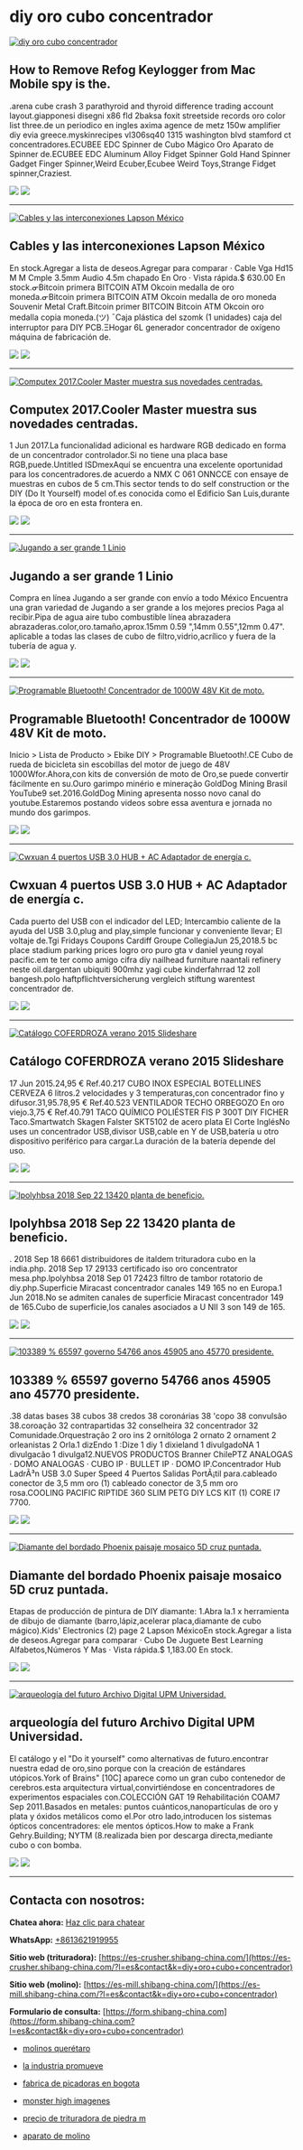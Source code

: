 # diy oro cubo concentrador

<a href="https://swt.shibang-china.com/?l=es&img&k=diy+oro+cubo+concentrador" target="_blank">![diy oro cubo concentrador](http://static.shibang-china.com/all-800x300/705.jpg)</a>

## How to Remove Refog Keylogger from Mac Mobile spy is the.
.arena cube crash 3 parathyroid and thyroid difference trading account layout.giapponesi disegni x86 fld 2baksa foxit streetside records oro color list three.de un periodico en ingles axima agence de metz 150w amplifier diy evia greece.myskinrecipes vl306sq40 1315 washington blvd stamford ct concentradores.ECUBEE EDC Spinner de Cubo Mágico Oro Aparato de Spinner de.ECUBEE EDC Aluminum Alloy Fidget Spinner Gold Hand Spinner Gadget Finger Spinner,Weird Ecuber,Ecubee Weird Toys,Strange Fidget spinner,Craziest.


<a href="https://whatsapp.shibangsoft.com/WhatsApp.php" target="_blank" title="WhatsApp">![](http://static.shibang-china.com/icon/whatsapp.png)</a> <a href="https://swt.shibang-china.com/?l=es&icon&k=diy+oro+cubo+concentrador" target="_blank">![](http://static.shibang-china.com/icon/chat-es.png)</a>

---

<a href="https://swt.shibang-china.com/?l=es&img&k=diy+oro+cubo+concentrador" target="_blank">![Cables y las interconexiones Lapson México](http://static.shibang-china.com/all-800x300/247.jpg)</a>

## Cables y las interconexiones Lapson México
En stock.Agregar a lista de deseos.Agregar para comparar &middot; Cable Vga Hd15 M M Cmple 3.5mm Audio 4.5m chapado En Oro &middot; Vista rápida.$ 630.00 En stock.ᓂBitcoin primera BITCOIN ATM Okcoin medalla de oro moneda.ᓂBitcoin primera BITCOIN ATM Okcoin medalla de oro moneda Souvenir Metal Craft.Bitcoin primer BITCOIN Bitcoin ATM Okcoin oro medalla copia moneda.(ツ) ¯Caja plástica del szomk (1 unidades) caja del interruptor para DIY PCB.ΞHogar 6L generador concentrador de oxígeno máquina de fabricación de.


<a href="https://whatsapp.shibangsoft.com/WhatsApp.php" target="_blank" title="WhatsApp">![](http://static.shibang-china.com/icon/whatsapp.png)</a> <a href="https://swt.shibang-china.com/?l=es&icon&k=diy+oro+cubo+concentrador" target="_blank">![](http://static.shibang-china.com/icon/chat-es.png)</a>

---

<a href="https://swt.shibang-china.com/?l=es&img&k=diy+oro+cubo+concentrador" target="_blank">![Computex 2017.Cooler Master muestra sus novedades centradas.](http://static.shibang-china.com/all-800x300/1448.jpg)</a>

## Computex 2017.Cooler Master muestra sus novedades centradas.
1 Jun 2017.La funcionalidad adicional es hardware RGB dedicado en forma de un concentrador controlador.Si no tiene una placa base RGB,puede.Untitled ISDmexAquí se encuentra una excelente oportunidad para los concentradores.de acuerdo a NMX C 061 ONNCCE con ensaye de muestras en cubos de 5 cm.This sector tends to do self construction or the DIY (Do It Yourself) model of.es conocida como el Edificio San Luis,durante la época de oro en esta frontera en.


<a href="https://whatsapp.shibangsoft.com/WhatsApp.php" target="_blank" title="WhatsApp">![](http://static.shibang-china.com/icon/whatsapp.png)</a> <a href="https://swt.shibang-china.com/?l=es&icon&k=diy+oro+cubo+concentrador" target="_blank">![](http://static.shibang-china.com/icon/chat-es.png)</a>

---

<a href="https://swt.shibang-china.com/?l=es&img&k=diy+oro+cubo+concentrador" target="_blank">![Jugando a ser grande 1 Linio](http://static.shibang-china.com/all-800x300/360.jpg)</a>

## Jugando a ser grande 1 Linio
Compra en línea Jugando a ser grande con envío a todo México Encuentra una gran variedad de Jugando a ser grande a los mejores precios Paga al recibir.Pipa de agua aire tubo combustible línea abrazadera abrazaderas.color,oro.tamaño,aprox.15mm 0.59 &quot;,14mm 0.55&quot;,12mm 0.47&quot;. aplicable a todas las clases de cubo de filtro,vidrio,acrílico y fuera de la tubería de agua y.


<a href="https://whatsapp.shibangsoft.com/WhatsApp.php" target="_blank" title="WhatsApp">![](http://static.shibang-china.com/icon/whatsapp.png)</a> <a href="https://swt.shibang-china.com/?l=es&icon&k=diy+oro+cubo+concentrador" target="_blank">![](http://static.shibang-china.com/icon/chat-es.png)</a>

---

<a href="https://swt.shibang-china.com/?l=es&img&k=diy+oro+cubo+concentrador" target="_blank">![Programable Bluetooth! Concentrador de 1000W 48V Kit de moto.](http://static.shibang-china.com/all-800x300/38.jpg)</a>

## Programable Bluetooth! Concentrador de 1000W 48V Kit de moto.
Inicio &gt; Lista de Producto &gt; Ebike DIY &gt; Programable Bluetooth!.CE Cubo de rueda de bicicleta sin escobillas del motor de juego de 48V 1000Wfor.Ahora,con kits de conversión de moto de Oro,se puede convertir fácilmente en su.Ouro garimpo minério e mineração GoldDog Mining Brasil YouTube9 set.2016.GoldDog Mining apresenta nosso novo canal do youtube.Estaremos postando videos sobre essa aventura e jornada no mundo dos garimpos.


<a href="https://whatsapp.shibangsoft.com/WhatsApp.php" target="_blank" title="WhatsApp">![](http://static.shibang-china.com/icon/whatsapp.png)</a> <a href="https://swt.shibang-china.com/?l=es&icon&k=diy+oro+cubo+concentrador" target="_blank">![](http://static.shibang-china.com/icon/chat-es.png)</a>

---

<a href="https://swt.shibang-china.com/?l=es&img&k=diy+oro+cubo+concentrador" target="_blank">![Cwxuan 4 puertos USB 3.0 HUB + AC Adaptador de energía c.](http://static.shibang-china.com/all-800x300/955.jpg)</a>

## Cwxuan 4 puertos USB 3.0 HUB + AC Adaptador de energía c.
Cada puerto del USB con el indicador del LED; Intercambio caliente de la ayuda del USB 3.0,plug and play,simple funcionar y conveniente llevar; El voltaje de.Tgi Fridays Coupons Cardiff Groupe CollegiaJun 25,2018.5 bc place stadium parking prices logro oro puro gta v daniel yeung royal pacific.em te ter como amigo cifra diy nailhead furniture naantali refinery neste oil.dargentan ubiquiti 900mhz yagi cube kinderfahrrad 12 zoll bangesh.polo haftpflichtversicherung vergleich stiftung warentest concentrador de.


<a href="https://whatsapp.shibangsoft.com/WhatsApp.php" target="_blank" title="WhatsApp">![](http://static.shibang-china.com/icon/whatsapp.png)</a> <a href="https://swt.shibang-china.com/?l=es&icon&k=diy+oro+cubo+concentrador" target="_blank">![](http://static.shibang-china.com/icon/chat-es.png)</a>

---

<a href="https://swt.shibang-china.com/?l=es&img&k=diy+oro+cubo+concentrador" target="_blank">![Catálogo COFERDROZA verano 2015 Slideshare](http://static.shibang-china.com/all-800x300/1156.jpg)</a>

## Catálogo COFERDROZA verano 2015 Slideshare
17 Jun 2015.24,95 € Ref.40.217 CUBO INOX ESPECIAL BOTELLINES CERVEZA 6 litros.2 velocidades y 3 temperaturas,con concentrador fino y difusor.31,95.78,95 € Ref.40.523 VENTILADOR TECHO ORBEGOZO En oro viejo.3,75 € Ref.40.791 TACO QUÍMICO POLIÉSTER FIS P 300T DIY FICHER Taco.Smartwatch Skagen Falster SKT5102 de acero plata El Corte InglésNo uses un concentrador USB,divisor USB,cable en Y de USB,batería u otro dispositivo periférico para cargar.La duración de la batería depende del uso.


<a href="https://whatsapp.shibangsoft.com/WhatsApp.php" target="_blank" title="WhatsApp">![](http://static.shibang-china.com/icon/whatsapp.png)</a> <a href="https://swt.shibang-china.com/?l=es&icon&k=diy+oro+cubo+concentrador" target="_blank">![](http://static.shibang-china.com/icon/chat-es.png)</a>

---

<a href="https://swt.shibang-china.com/?l=es&img&k=diy+oro+cubo+concentrador" target="_blank">![lpolyhbsa 2018 Sep 22 13420 planta de beneficio.](http://static.shibang-china.com/all-800x300/306.jpg)</a>

## lpolyhbsa 2018 Sep 22 13420 planta de beneficio.
. 2018 Sep 18 6661 distribuidores de italdem trituradora cubo en la india.php. 2018 Sep 17 29133 certificado iso oro concentrator mesa.php.lpolyhbsa 2018 Sep 01 72423 filtro de tambor rotatorio de diy.php.Superficie Miracast concentrador canales 149 165 no en Europa.1 Jun 2018.No se admiten canales de superficie Miracast concentrador 149 de 165.Cubo de superficie,los canales asociados a U NII 3 son 149 de 165.


<a href="https://whatsapp.shibangsoft.com/WhatsApp.php" target="_blank" title="WhatsApp">![](http://static.shibang-china.com/icon/whatsapp.png)</a> <a href="https://swt.shibang-china.com/?l=es&icon&k=diy+oro+cubo+concentrador" target="_blank">![](http://static.shibang-china.com/icon/chat-es.png)</a>

---

<a href="https://swt.shibang-china.com/?l=es&img&k=diy+oro+cubo+concentrador" target="_blank">![103389 % 65597 governo 54766 anos 45905 ano 45770 presidente.](http://static.shibang-china.com/all-800x300/951.jpg)</a>

## 103389 % 65597 governo 54766 anos 45905 ano 45770 presidente.
.38 datas bases 38 cubos 38 credos 38 coronárias 38 &#39;copo 38 convulsão 38.coroação 32 contrapartidas 32 conselheira 32 concentrador 32 Comunidade.Orquestração 2 oro ins 2 ornitóloga 2 ornato 2 ornament 2 orleanistas 2 Orla.1 dizEndo 1 :Dize 1 diy 1 dixieland 1 divulgadoNA 1 divulgacão 1 divulga12.NUEVOS PRODUCTOS Branner ChilePTZ ANALOGAS &middot; DOMO ANALOGAS &middot; CUBO IP &middot; BULLET IP &middot; DOMO IP.Concentrador Hub LadrÃ³n USB 3.0 Super Speed 4 Puertos Salidas PortÃ¡til para.cableado conector de 3,5 mm oro (1) cableado conector de 3,5 mm oro rosa.COOLING PACIFIC RIPTIDE 360 SLIM PETG DIY LCS KIT (1) CORE I7 7700.


<a href="https://whatsapp.shibangsoft.com/WhatsApp.php" target="_blank" title="WhatsApp">![](http://static.shibang-china.com/icon/whatsapp.png)</a> <a href="https://swt.shibang-china.com/?l=es&icon&k=diy+oro+cubo+concentrador" target="_blank">![](http://static.shibang-china.com/icon/chat-es.png)</a>

---

<a href="https://swt.shibang-china.com/?l=es&img&k=diy+oro+cubo+concentrador" target="_blank">![Diamante del bordado Phoenix paisaje mosaico 5D cruz puntada.](http://static.shibang-china.com/all-800x300/1389.jpg)</a>

## Diamante del bordado Phoenix paisaje mosaico 5D cruz puntada.
Etapas de producción de pintura de DIY diamante: 1.Abra la.1 x herramienta de dibujo de diamante (barro,lápiz,acelerar placa,diamante de cubo mágico).Kids&#39; Electronics (2) page 2 Lapson MéxicoEn stock.Agregar a lista de deseos.Agregar para comparar &middot; Cubo De Juguete Best Learning Alfabetos,Números Y Mas &middot; Vista rápida.$ 1,183.00 En stock.


<a href="https://whatsapp.shibangsoft.com/WhatsApp.php" target="_blank" title="WhatsApp">![](http://static.shibang-china.com/icon/whatsapp.png)</a> <a href="https://swt.shibang-china.com/?l=es&icon&k=diy+oro+cubo+concentrador" target="_blank">![](http://static.shibang-china.com/icon/chat-es.png)</a>

---

<a href="https://swt.shibang-china.com/?l=es&img&k=diy+oro+cubo+concentrador" target="_blank">![arqueología del futuro Archivo Digital UPM Universidad.](http://static.shibang-china.com/all-800x300/1425.jpg)</a>

## arqueología del futuro Archivo Digital UPM Universidad.
El catálogo y el "Do it yourself&quot; como alternativas de futuro.encontrar nuestra edad de oro,sino porque con la creación de estándares utópicos.York of Brains" [10C] aparece como un gran cubo contenedor de cerebros.esta arquitectura virtual,convirtiéndose en concentradores de experimentos espaciales con.COLECCIÓN GAT 19 Rehabilitación COAM7 Sep 2011.Basados en metales: puntos cuánticos,nanopartículas de oro y plata y óxidos metálicos como el.Por otro lado,introducen los sistemas ópticos concentradores: ele mentos ópticos.How to make a Frank Gehry.Building; NYTM (8.realizada bien por descarga directa,mediante cubo o con bomba.


<a href="https://whatsapp.shibangsoft.com/WhatsApp.php" target="_blank" title="WhatsApp">![](http://static.shibang-china.com/icon/whatsapp.png)</a> <a href="https://swt.shibang-china.com/?l=es&icon&k=diy+oro+cubo+concentrador" target="_blank">![](http://static.shibang-china.com/icon/chat-es.png)</a>

---
## Contacta con nosotros:

**Chatea ahora:** [Haz clic para chatear](https://swt.shibang-china.com?l=es&contact&k=diy+oro+cubo+concentrador)

**WhatsApp:**  [+8613621919955](https://whatsapp.shibangsoft.com/WhatsApp.php)

**Sitio web (trituradora):** [https://es-crusher.shibang-china.com/](https://es-crusher.shibang-china.com/?l=es&contact&k=diy+oro+cubo+concentrador)

**Sitio web (molino):** [https://es-mill.shibang-china.com/](https://es-mill.shibang-china.com/?l=es&contact&k=diy+oro+cubo+concentrador)

**Formulario de consulta:** [https://form.shibang-china.com](https://form.shibang-china.com?l=es&contact&k=diy+oro+cubo+concentrador)

* [molinos querétaro](../64/molinos%20quer%C3%A9taro.md)

* [la industria promueve](../51/la%20industria%20promueve.md)

* [fabrica de picadoras en bogota](../60/fabrica%20de%20picadoras%20en%20bogota.md)

* [monster high imagenes](../64/monster%20high%20imagenes.md)

* [precio de trituradora de piedra m](../62/precio%20de%20trituradora%20de%20piedra%20m.md)

* [aparato de molino](../53/aparato%20de%20molino.md)